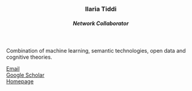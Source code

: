
<header class="post-header">
<h3 class="post-title">Ilaria Tiddi</h3>
<h5 class="post-description">Network Collaborator</h5>
</header>

Combination of machine learning, semantic technologies, open data and cognitive theories.

<i class="fa fa-envelope"></i> <a href="mailto:i.tiddi@vu.nl">Email</a> <br />
<i class="ai ai-google-scholar"></i> <a href="https://scholar.google.com/citations?user=ems28MwAAAAJ&hl=en&oi=sra">Google Scholar</a> <br />
<i class="fa fa-globe"></i> <a href="https://kmitd.github.io/ilaria">Homepage</a>

